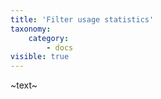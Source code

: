 ```yaml
---
title: 'Filter usage statistics'
taxonomy:
    category:
        - docs
visible: true
---
```


~text~